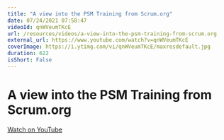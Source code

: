 ```yaml
---
title: "A view into the PSM Training from Scrum.org"
date: 07/24/2021 07:58:47
videoId: qnWVeumTKcE
url: /resources/videos/a-view-into-the-psm-training-from-scrum.org
external_url: https://www.youtube.com/watch?v=qnWVeumTKcE
coverImage: https://i.ytimg.com/vi/qnWVeumTKcE/maxresdefault.jpg
duration: 622
isShort: False
---
```


# A view into the PSM Training from Scrum.org



[Watch on YouTube](https://www.youtube.com/watch?v=qnWVeumTKcE)
